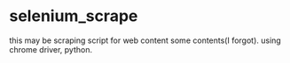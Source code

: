 # selenium_scrape
this may be scraping script for web content some contents(I forgot).
using chrome driver, python.
